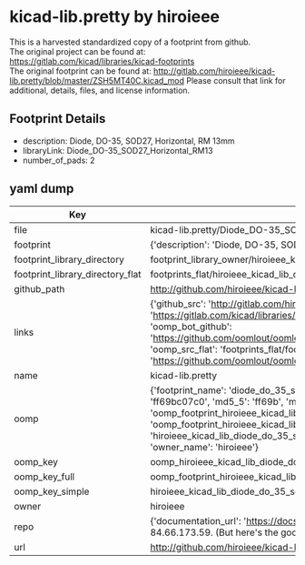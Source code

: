# kicad-lib.pretty by hiroieee  
This is a harvested standardized copy of a footprint from github.  
The original project can be found at:  
https://gitlab.com/kicad/libraries/kicad-footprints  
The original footprint can be found at:
http://gitlab.com/hiroieee/kicad-lib.pretty/blob/master/ZSH5MT40C.kicad_mod
Please consult that link for additional, details, files, and license information.  
## Footprint Details
* description: Diode, DO-35,  SOD27, Horizontal, RM 13mm  
* libraryLink: Diode_DO-35_SOD27_Horizontal_RM13  
* number_of_pads: 2  
## yaml dump  
| Key | Value |  
| --- | --- |  
| file | kicad-lib.pretty/Diode_DO-35_SOD27_Horizontal_RM13.kicad_mod |  
| footprint | {'description': 'Diode, DO-35,  SOD27, Horizontal, RM 13mm', 'libraryLink': 'Diode_DO-35_SOD27_Horizontal_RM13', 'number_of_pads': 2} |  
| footprint_library_directory | footprint_library_owner/hiroieee_kicad-lib.pretty |  
| footprint_library_directory_flat | footprints_flat/hiroieee_kicad_lib_diode_do_35_sod27_horizontal_rm13/working |  
| github_path | http://github.com/hiroieee/kicad-lib.pretty/blob/master/Diode_DO-35_SOD27_Horizontal_RM13.kicad_mod |  
| links | {'github_src': 'http://gitlab.com/hiroieee/kicad-lib.pretty/blob/master/ZSH5MT40C.kicad_mod', 'github_src_repo': 'https://gitlab.com/kicad/libraries/kicad-footprints', 'oomp_bot': 'footprints/hiroieee_kicad_lib_diode_do_35_sod27_horizontal_rm13/working', 'oomp_bot_github': 'https://github.com/oomlout/oomlout_oomp_footprint_bot/tree/main/footprints/hiroieee_kicad_lib_diode_do_35_sod27_horizontal_rm13/working', 'oomp_src_flat': 'footprints_flat/footprints_flat/hiroieee_kicad_lib_diode_do_35_sod27_horizontal_rm13/working', 'oomp_src_flat_github': 'https://github.com/oomlout/oomlout_oomp_footprint_src/tree/main/footprints_flat/hiroieee_kicad_lib_diode_do_35_sod27_horizontal_rm13/working'} |  
| name | kicad-lib.pretty |  
| oomp | {'footprint_name': 'diode_do_35_sod27_horizontal_rm13', 'library_name': 'kicad_lib', 'md5': 'ff69bc07c0cccfed009590fd33bc286a', 'md5_10': 'ff69bc07c0', 'md5_5': 'ff69b', 'md5_6': 'ff69bc', 'oomp_key': 'oomp_hiroieee_kicad_lib_diode_do_35_sod27_horizontal_rm13', 'oomp_key_extra': 'oomp_footprint_hiroieee_kicad_lib_diode_do_35_sod27_horizontal_rm13', 'oomp_key_full': 'oomp_footprint_hiroieee_kicad_lib_diode_do_35_sod27_horizontal_rm13_ff69bc', 'oomp_key_simple': 'hiroieee_kicad_lib_diode_do_35_sod27_horizontal_rm13', 'original_filename': 'kicad-lib.pretty/Diode_DO-35_SOD27_Horizontal_RM13.kicad_mod', 'owner_name': 'hiroieee'} |  
| oomp_key | oomp_hiroieee_kicad_lib_diode_do_35_sod27_horizontal_rm13 |  
| oomp_key_full | oomp_footprint_hiroieee_kicad_lib_diode_do_35_sod27_horizontal_rm13 |  
| oomp_key_simple | hiroieee_kicad_lib_diode_do_35_sod27_horizontal_rm13 |  
| owner | hiroieee |  
| repo | {'documentation_url': 'https://docs.github.com/rest/overview/resources-in-the-rest-api#rate-limiting', 'message': "API rate limit exceeded for 84.66.173.59. (But here's the good news: Authenticated requests get a higher rate limit. Check out the documentation for more details.)"} |  
| url | http://github.com/hiroieee/kicad-lib.pretty |  

